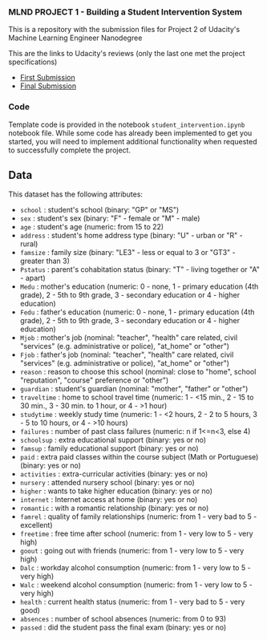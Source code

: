 
### MLND PROJECT 1 - Building a Student Intervention System

This is a repository with the submission files for Project 2 of Udacity's Machine Learning Engineer Nanodegree

This are the links to Udacity's reviews (only the last one met the project specifications)
* [First Submission](https://review.udacity.com/#!/reviews/260860/shared)
* [Final Submission](https://review.udacity.com/#!/reviews/261416/shared)


### Code

Template code is provided in the notebook `student_intervention.ipynb` notebook file. While some code has already been implemented to get you started, you will need to implement additional functionality when requested to successfully complete the project.

## Data

This dataset has the following attributes:

- `school` : student's school (binary: "GP" or "MS")
- `sex` : student's sex (binary: "F" - female or "M" - male)
- `age` : student's age (numeric: from 15 to 22)
- `address` : student's home address type (binary: "U" - urban or "R" - rural)
- `famsize` : family size (binary: "LE3" - less or equal to 3 or "GT3" - greater than 3)
- `Pstatus` : parent's cohabitation status (binary: "T" - living together or "A" - apart)
- `Medu` : mother's education (numeric: 0 - none,  1 - primary education (4th grade), 2 - 5th to 9th grade, 3 - secondary education or 4 - higher education)
- `Fedu` : father's education (numeric: 0 - none,  1 - primary education (4th grade), 2 - 5th to 9th grade, 3 - secondary education or 4 - higher education)
- `Mjob` : mother's job (nominal: "teacher", "health" care related, civil "services" (e.g. administrative or police), "at_home" or "other")
- `Fjob` : father's job (nominal: "teacher", "health" care related, civil "services" (e.g. administrative or police), "at_home" or "other")
- `reason` : reason to choose this school (nominal: close to "home", school "reputation", "course" preference or "other")
- `guardian` : student's guardian (nominal: "mother", "father" or "other")
- `traveltime` : home to school travel time (numeric: 1 - <15 min., 2 - 15 to 30 min., 3 - 30 min. to 1 hour, or 4 - >1 hour)
- `studytime` : weekly study time (numeric: 1 - <2 hours, 2 - 2 to 5 hours, 3 - 5 to 10 hours, or 4 - >10 hours)
- `failures` : number of past class failures (numeric: n if 1<=n<3, else 4)
- `schoolsup` : extra educational support (binary: yes or no)
- `famsup` : family educational support (binary: yes or no)
- `paid` : extra paid classes within the course subject (Math or Portuguese) (binary: yes or no)
- `activities` : extra-curricular activities (binary: yes or no)
- `nursery` : attended nursery school (binary: yes or no)
- `higher` : wants to take higher education (binary: yes or no)
- `internet` : Internet access at home (binary: yes or no)
- `romantic` : with a romantic relationship (binary: yes or no)
- `famrel` : quality of family relationships (numeric: from 1 - very bad to 5 - excellent)
- `freetime` : free time after school (numeric: from 1 - very low to 5 - very high)
- `goout` : going out with friends (numeric: from 1 - very low to 5 - very high)
- `Dalc` : workday alcohol consumption (numeric: from 1 - very low to 5 - very high)
- `Walc` : weekend alcohol consumption (numeric: from 1 - very low to 5 - very high)
- `health` : current health status (numeric: from 1 - very bad to 5 - very good)
- `absences` : number of school absences (numeric: from 0 to 93)
- `passed` : did the student pass the final exam (binary: yes or no)
